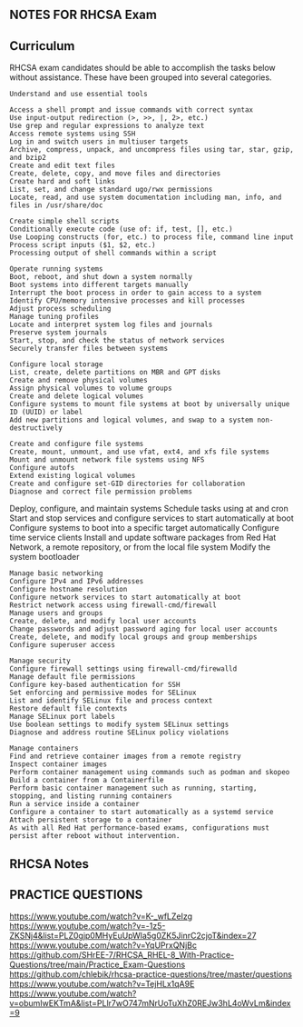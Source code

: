 ## NOTES FOR RHCSA Exam

## Curriculum 

RHCSA exam candidates should be able to accomplish the tasks below without assistance. These have been grouped into several categories.
```
Understand and use essential tools

Access a shell prompt and issue commands with correct syntax
Use input-output redirection (>, >>, |, 2>, etc.)
Use grep and regular expressions to analyze text
Access remote systems using SSH
Log in and switch users in multiuser targets
Archive, compress, unpack, and uncompress files using tar, star, gzip, and bzip2
Create and edit text files
Create, delete, copy, and move files and directories
Create hard and soft links
List, set, and change standard ugo/rwx permissions
Locate, read, and use system documentation including man, info, and files in /usr/share/doc
```

```
Create simple shell scripts
Conditionally execute code (use of: if, test, [], etc.)
Use Looping constructs (for, etc.) to process file, command line input
Process script inputs ($1, $2, etc.)
Processing output of shell commands within a script
```

```
Operate running systems
Boot, reboot, and shut down a system normally
Boot systems into different targets manually
Interrupt the boot process in order to gain access to a system
Identify CPU/memory intensive processes and kill processes
Adjust process scheduling
Manage tuning profiles
Locate and interpret system log files and journals
Preserve system journals
Start, stop, and check the status of network services
Securely transfer files between systems
```

```
Configure local storage
List, create, delete partitions on MBR and GPT disks
Create and remove physical volumes
Assign physical volumes to volume groups
Create and delete logical volumes
Configure systems to mount file systems at boot by universally unique ID (UUID) or label
Add new partitions and logical volumes, and swap to a system non-destructively
```

```
Create and configure file systems
Create, mount, unmount, and use vfat, ext4, and xfs file systems
Mount and unmount network file systems using NFS
Configure autofs
Extend existing logical volumes
Create and configure set-GID directories for collaboration
Diagnose and correct file permission problems

```
Deploy, configure, and maintain systems
Schedule tasks using at and cron
Start and stop services and configure services to start automatically at boot
Configure systems to boot into a specific target automatically
Configure time service clients
Install and update software packages from Red Hat Network, a remote repository, or from the local file system
Modify the system bootloader

```
Manage basic networking
Configure IPv4 and IPv6 addresses
Configure hostname resolution
Configure network services to start automatically at boot
Restrict network access using firewall-cmd/firewall
Manage users and groups
Create, delete, and modify local user accounts
Change passwords and adjust password aging for local user accounts
Create, delete, and modify local groups and group memberships
Configure superuser access
```

```
Manage security
Configure firewall settings using firewall-cmd/firewalld
Manage default file permissions
Configure key-based authentication for SSH
Set enforcing and permissive modes for SELinux
List and identify SELinux file and process context
Restore default file contexts
Manage SELinux port labels
Use boolean settings to modify system SELinux settings
Diagnose and address routine SELinux policy violations
```

```
Manage containers
Find and retrieve container images from a remote registry
Inspect container images
Perform container management using commands such as podman and skopeo
Build a container from a Containerfile
Perform basic container management such as running, starting, stopping, and listing running containers
Run a service inside a container
Configure a container to start automatically as a systemd service
Attach persistent storage to a container
As with all Red Hat performance-based exams, configurations must persist after reboot without intervention.
```

## RHCSA Notes

## PRACTICE QUESTIONS
https://www.youtube.com/watch?v=K-_wfLZeIzg
https://www.youtube.com/watch?v=-1z5-ZKSNj4&list=PLZ0gjp0MHyEuUpWla5g0ZK5JinrC2cjoT&index=27
https://www.youtube.com/watch?v=YqUPrxQNjBc
https://github.com/SHrEE-7/RHCSA_RHEL-8_With-Practice-Questions/tree/main/Practice_Exam-Questions
https://github.com/chlebik/rhcsa-practice-questions/tree/master/questions
https://www.youtube.com/watch?v=TejHLx1qA9E
https://www.youtube.com/watch?v=obumIwEKTmA&list=PLlr7wO747mNrUoTuXhZ0REJw3hL4oWvLm&index=9

